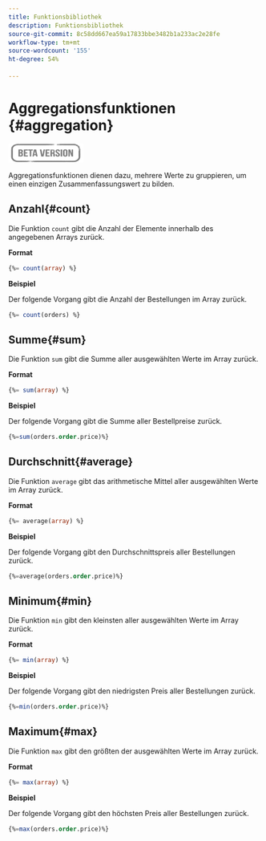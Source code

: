 ```yaml
---
title: Funktionsbibliothek
description: Funktionsbibliothek
source-git-commit: 8c58dd667ea59a17833bbe3482b1a233ac2e28fe
workflow-type: tm+mt
source-wordcount: '155'
ht-degree: 54%

---
```


# Aggregationsfunktionen {#aggregation}

![](../../assets/do-not-localize/badge.png)

Aggregationsfunktionen dienen dazu, mehrere Werte zu gruppieren, um einen einzigen Zusammenfassungswert zu bilden.

## Anzahl{#count}

Die Funktion `count` gibt die Anzahl der Elemente innerhalb des angegebenen Arrays zurück.

**Format**

```sql
{%= count(array) %}
```

**Beispiel**

Der folgende Vorgang gibt die Anzahl der Bestellungen im Array zurück.

```sql
{%= count(orders) %}
```

## Summe{#sum}

Die Funktion `sum` gibt die Summe aller ausgewählten Werte im Array zurück.

**Format**

```sql
{%= sum(array) %}
```

**Beispiel**

Der folgende Vorgang gibt die Summe aller Bestellpreise zurück.

```sql
{%=sum(orders.order.price)%}
```

## Durchschnitt{#average}

Die Funktion `average` gibt das arithmetische Mittel aller ausgewählten Werte im Array zurück.

**Format**

```sql
{%= average(array) %}
```

**Beispiel**

Der folgende Vorgang gibt den Durchschnittspreis aller Bestellungen zurück.

```sql
{%=average(orders.order.price)%}
```

## Minimum{#min}

Die Funktion `min` gibt den kleinsten aller ausgewählten Werte im Array zurück.

**Format**

```sql
{%= min(array) %}
```

**Beispiel**

Der folgende Vorgang gibt den niedrigsten Preis aller Bestellungen zurück.

```sql
{%=min(orders.order.price)%}
```

## Maximum{#max}

Die Funktion `max` gibt den größten der ausgewählten Werte im Array zurück.

**Format**

```sql
{%= max(array) %}
```

**Beispiel**

Der folgende Vorgang gibt den höchsten Preis aller Bestellungen zurück.

```sql
{%=max(orders.order.price)%}
```
